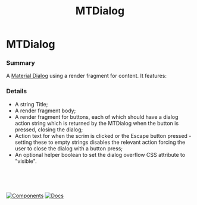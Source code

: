 ﻿---
uid: C.MTDialog
title: MTDialog
---
# MTDialog

### Summary

A [Material Dialog](https://github.com/material-components/material-components-web/tree/v7.0.0/packages/mdc-dialog#dialogs) using a render fragment for content. It features:

### Details

- A string Title;
- A render fragment body;
- A render fragment for buttons, each of which should have a dialog action string which is returned by the MTDialog when the button is pressed, closing the dialog;
- Action text for when the scrim is clicked or the Escape button pressed - setting these to empty strings disables the relevant action forcing the user to close the dialog with a button press;
- An optional helper boolean to set the dialog overflow CSS attribute to "visible".

&nbsp;

&nbsp;

[![Components](https://img.shields.io/static/v1?label=Components&message=Core&color=blue)](xref:A.CoreComponents)
[![Docs](https://img.shields.io/static/v1?label=API%20Documentation&message=MTDialog&color=brightgreen)](xref:BlazorMdc.MTDialog)